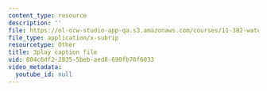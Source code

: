 ```yaml
---
content_type: resource
description: ''
file: https://ol-ocw-studio-app-qa.s3.amazonaws.com/courses/11-382-water-diplomacy-spring-2021/804c6df228355bebaed8690fb70f6033_w2HASHQ8nYw.vtt
file_type: application/x-subrip
resourcetype: Other
title: 3play caption file
uid: 804c6df2-2835-5beb-aed8-690fb70f6033
video_metadata:
  youtube_id: null
---
```

